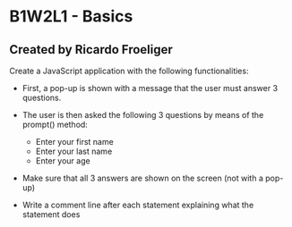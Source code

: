 # B1W2L1 - Basics
## Created by Ricardo Froeliger

Create a JavaScript application with the following functionalities:

* First, a pop-up is shown with a message that the user must answer 3 questions.
* The user is then asked the following 3 questions by means of the prompt() method:
    * Enter your first name
    * Enter your last name
    * Enter your age
    
* Make sure that all 3 answers are shown on the screen (not with a pop-up)
* Write a comment line after each statement explaining what the statement does